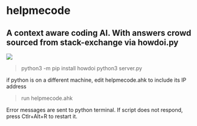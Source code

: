 # helpmecode

## A context aware coding AI. With answers crowd sourced from stack-exchange via howdoi.py

![](live-coding-machine-ai-demo.gif)


> python3 -m pip install howdoi
> python3 server.py

if python is on a different machine, edit helpmecode.ahk to include its IP address
> run helpmecode.ahk

Error messages are sent to python terminal. 
If script does not respond, press Ctlr+Alt+R to restart it.
